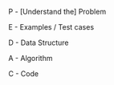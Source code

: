 P - [Understand the] Problem

E - Examples / Test cases

D - Data Structure

A - Algorithm

C - Code